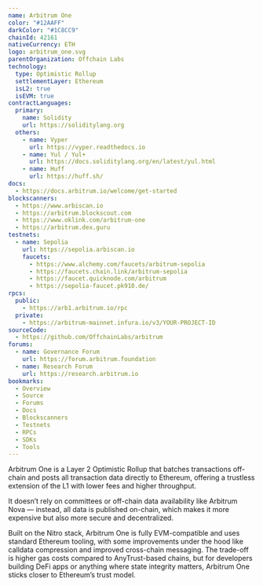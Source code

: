 ```yaml
---
name: Arbitrum One
color: "#12AAFF"
darkColor: "#1C8CC9"
chainId: 42161
nativeCurrency: ETH
logo: arbitrum_one.svg
parentOrganization: Offchain Labs
technology:
  type: Optimistic Rollup
  settlementLayer: Ethereum
  isL2: true
  isEVM: true
contractLanguages:
  primary:
    name: Solidity
    url: https://soliditylang.org
  others:
    - name: Vyper
      url: https://vyper.readthedocs.io
    - name: Yul / Yul+
      url: https://docs.soliditylang.org/en/latest/yul.html
    - name: Huff
      url: https://huff.sh/
docs:
  - https://docs.arbitrum.io/welcome/get-started
blockscanners:
  - https://www.arbiscan.io
  - https://arbitrum.blockscout.com
  - https://www.oklink.com/arbitrum-one
  - https://arbitrum.dex.guru
testnets:
  - name: Sepolia
    url: https://sepolia.arbiscan.io
    faucets: 
      - https://www.alchemy.com/faucets/arbitrum-sepolia
      - https://faucets.chain.link/arbitrum-sepolia
      - https://faucet.quicknode.com/arbitrum
      - https://sepolia-faucet.pk910.de/
rpcs:
  public:
    - https://arb1.arbitrum.io/rpc
  private:
    - https://arbitrum-mainnet.infura.io/v3/YOUR-PROJECT-ID
sourceCode:
  - https://github.com/OffchainLabs/arbitrum
forums:
  - name: Governance Forum
    url: https://forum.arbitrum.foundation
  - name: Research Forum
    url: https://research.arbitrum.io
bookmarks:
  - Overview
  - Source
  - Forums
  - Docs
  - Blockscanners
  - Testnets
  - RPCs
  - SDKs
  - Tools
---
```


Arbitrum One is a Layer 2 Optimistic Rollup that batches transactions off-chain and posts all transaction data directly to Ethereum, offering a trustless extension of the L1 with lower fees and higher throughput.

It doesn’t rely on committees or off-chain data availability like Arbitrum Nova — instead, all data is published on-chain, which makes it more expensive but also more secure and decentralized.

Built on the Nitro stack, Arbitrum One is fully EVM-compatible and uses standard Ethereum tooling, with some improvements under the hood like calldata compression and improved cross-chain messaging. The trade-off is higher gas costs compared to AnyTrust-based chains, but for developers building DeFi apps or anything where state integrity matters, Arbitrum One sticks closer to Ethereum’s trust model.